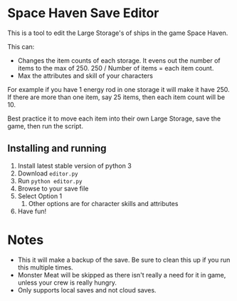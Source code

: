 # Space Haven Save Editor
This is a tool to edit the Large Storage's of ships in the game Space Haven.

This can:

* Changes the item counts of each storage. It evens out the number of items to
the max of 250. 250 / Number of items = each item count.
* Max the attributes and skill of your characters

For example if you have 1 energy rod in one storage it will make it
have 250. If there are more than one item, say 25 items, then each
item count will be 10.

Best practice it to move each item into their own Large Storage, save the
game, then run the script.

## Installing and running

1) Install latest stable version of python 3
1) Download `editor.py`
1) Run `python editor.py`
1) Browse to your save file
1) Select Option 1
    1) Other options are for character skills and attributes 
1) Have fun!

# Notes
* This it will make a backup of the save. Be sure to clean this up
if you run this multiple times.
* Monster Meat will be skipped as there isn't really a need for it
in game, unless your crew is really hungry.
* Only supports local saves and not cloud saves.
